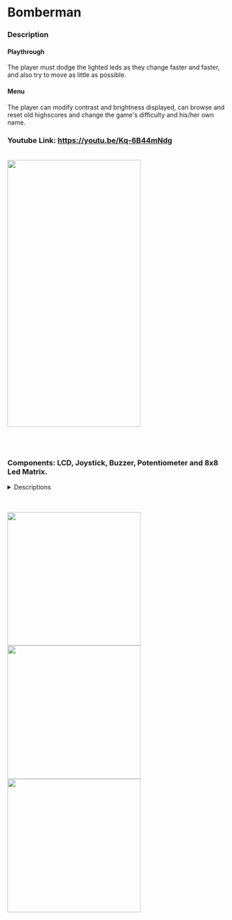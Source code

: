 # Bomberman
### Description
#### Playthrough
  The player must dodge the lighted leds as they change faster and faster, and also try to move as little as possible.
<br>
#### Menu
  The player can modify contrast and brightness displayed, can browse and reset old highscores and change the game's difficulty and his/her own name.
<br>
### Youtube Link: https://youtu.be/Kq-6B44mNdg
<br>

<img src="https://user-images.githubusercontent.com/41235115/147303565-d1d8c525-2a04-43aa-b992-c61254b40229.jpeg" data-canonical-src="https://user-images.githubusercontent.com/41235115/147303565-d1d8c525-2a04-43aa-b992-c61254b40229.jpeg" width="300" height="600" />

<br><br>

  ### Components: LCD, Joystick, Buzzer, Potentiometer and 8x8 Led Matrix.
  <details>
  
<summary>Descriptions</summary>
  
#### 1. LCD
  It is used to display the menu and all the functionalities it posseses. It also presents during the game the following: player's remaining lives, player's score and the number of moves he is allowed to perform.

<br>
  
#### 2. Joystick
  It controls the entirety of the user's actions together with its two potentiometers and button. It allows the player to navigate through the menu and move throughout the led matrix while playing

<br>

#### 3. Buzzer
  It signals the player's moves throughout the LCD and led matrix and also brings new sounds when the player is rewarded or punished.

<br>
  
#### 3. Potentiometer
  It controls the buzzers volume, unfortunately it does not use a mapped value so it is not optimised for all its rotation.

<br>
  
#### 4. Led Matrix
  It displays the game during playtime and prints levels, the player and different emojis to reflect the player's actions

  </details>
  
<br>
<br>

<p float="left">
  <img src="https://user-images.githubusercontent.com/41235115/147303639-bcac9ce0-3a92-45a9-bc71-c8dad39cb656.jpeg" width="300" />
  <img src="https://user-images.githubusercontent.com/41235115/147303658-8b5fab15-e795-464f-a24f-783c3864cdeb.jpeg" width="300" /> 
  <img src="https://user-images.githubusercontent.com/41235115/147303676-b729e914-4bbc-48e8-a1bd-960da8510944.jpeg" width="300" />
</p>
